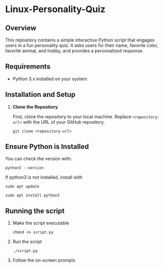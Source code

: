 # Linux-Personality-Quiz

## Overview

This repository contains a simple interactive Python script that engages users in a fun personality quiz. It asks users for their name, favorite color, favorite animal, and hobby, and provides a personalized response.

## Requirements

- Python 3.x installed on your system.

## Installation and Setup

1. **Clone the Repository**

   First, clone the repository to your local machine. Replace `<repository-url>` with the URL of your GitHub repository.

   ```
   git clone <repository-url>

## Ensure Python is Installed

You can check the version with:
   ``` 
   python3 --version
   ```
If python3 is not installed, install with
   ```
   sudo apt update
   ```

    sudo apt install python3
   
## Running the script
1. Make the script executable
   ```
   chmod +x script.py
3. Run the script
   ```
   ./script.py
5. Follow the on-screen prompts
